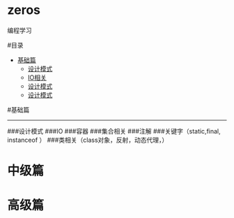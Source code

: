 # zeros
编程学习

#目录
- [基础篇](#基础篇)
    - [设计模式](###设计模式)
    - [IO相关](#IO)
    - [设计模式](#设计模式)
    - [设计模式](#设计模式)

#基础篇

---

###设计模式
###IO
###容器
###集合相关
###注解
###关键字（static,final, instanceof ）
###类相关（class对象，反射，动态代理，）
# 中级篇


# 高级篇